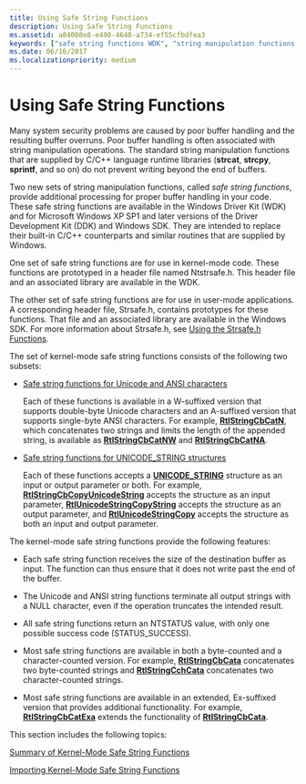 ```yaml
---
title: Using Safe String Functions
description: Using Safe String Functions
ms.assetid: a84008e8-e490-4640-a734-ef55cfbdfea3
keywords: ["safe string functions WDK", "string manipulation functions WDK", "buffers WDK safe string functions"]
ms.date: 06/16/2017
ms.localizationpriority: medium
---
```


# Using Safe String Functions





Many system security problems are caused by poor buffer handling and the resulting buffer overruns. Poor buffer handling is often associated with string manipulation operations. The standard string manipulation functions that are supplied by C/C++ language runtime libraries (**strcat**, **strcpy**, **sprintf**, and so on) do not prevent writing beyond the end of buffers.

Two new sets of string manipulation functions, called *safe string functions*, provide additional processing for proper buffer handling in your code. These safe string functions are available in the Windows Driver Kit (WDK) and for Microsoft Windows XP SP1 and later versions of the Driver Development Kit (DDK) and Windows SDK. They are intended to replace their built-in C/C++ counterparts and similar routines that are supplied by Windows.

One set of safe string functions are for use in kernel-mode code. These functions are prototyped in a header file named Ntstrsafe.h. This header file and an associated library are available in the WDK.

The other set of safe string functions are for use in user-mode applications. A corresponding header file, Strsafe.h, contains prototypes for these functions. That file and an associated library are available in the Windows SDK. For more information about Strsafe.h, see [Using the Strsafe.h Functions](https://go.microsoft.com/fwlink/p/?linkid=165522).

The set of kernel-mode safe string functions consists of the following two subsets:

-   [Safe string functions for Unicode and ANSI characters](/windows-hardware/drivers/ddi/index)

    Each of these functions is available in a W-suffixed version that supports double-byte Unicode characters and an A-suffixed version that supports single-byte ANSI characters. For example, [**RtlStringCbCatN**](/windows-hardware/drivers/ddi/ntstrsafe/nf-ntstrsafe-rtlstringcbcatna), which concatenates two strings and limits the length of the appended string, is available as [**RtlStringCbCatNW**](/windows-hardware/drivers/ddi/ntstrsafe/nf-ntstrsafe-rtlstringcbcatnw) and [**RtlStringCbCatNA**](/windows-hardware/drivers/ddi/ntstrsafe//nf-ntstrsafe-rtlstringcbcatna).

-   [Safe string functions for UNICODE\_STRING structures](/windows-hardware/drivers/ddi/index)

    Each of these functions accepts a [**UNICODE\_STRING**](https://docs.microsoft.com/windows-hardware/drivers/ddi/wudfwdm/ns-wudfwdm-_unicode_string) structure as an input or output parameter or both. For example, [**RtlStringCbCopyUnicodeString**](/windows-hardware/drivers/ddi/ntstrsafe/nf-ntstrsafe-rtlstringcbcopyunicodestring) accepts the structure as an input parameter, [**RtlUnicodeStringCopyString**](/windows-hardware/drivers/ddi/ntstrsafe/nf-ntstrsafe-rtlunicodestringcopystring) accepts the structure as an output parameter, and [**RtlUnicodeStringCopy**](/windows-hardware/drivers/ddi/ntstrsafe/nf-ntstrsafe-rtlunicodestringcopy) accepts the structure as both an input and output parameter.

The kernel-mode safe string functions provide the following features:

-   Each safe string function receives the size of the destination buffer as input. The function can thus ensure that it does not write past the end of the buffer.

-   The Unicode and ANSI string functions terminate all output strings with a NULL character, even if the operation truncates the intended result.

-   All safe string functions return an NTSTATUS value, with only one possible success code (STATUS\_SUCCESS).

-   Most safe string functions are available in both a byte-counted and a character-counted version. For example, [**RtlStringCbCata**](/windows-hardware/drivers/ddi/ntstrsafe/nf-ntstrsafe-rtlstringcbcata) concatenates two byte-counted strings and [**RtlStringCchCata**](/windows-hardware/drivers/ddi/ntstrsafe/nf-ntstrsafe-rtlstringcchcata) concatenates two character-counted strings.

-   Most safe string functions are available in an extended, Ex-suffixed version that provides additional functionality. For example, [**RtlStringCbCatExa**](/windows-hardware/drivers/ddi/ntstrsafe/nf-ntstrsafe-rtlstringcbcatexa) extends the functionality of [**RtlStringCbCata**](/windows-hardware/drivers/ddi/ntstrsafe/nf-ntstrsafe-rtlstringcbcata).

This section includes the following topics:

[Summary of Kernel-Mode Safe String Functions](summary-of-kernel-mode-safe-string-functions.md)

[Importing Kernel-Mode Safe String Functions](importing-kernel-mode-safe-string-functions.md)

 

